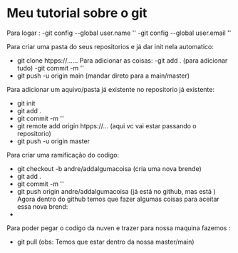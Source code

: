 # Meu tutorial sobre o git  

Para logar :
 -git config --global user.name ''
 -git config --global user.email ''

Para criar uma pasta do seus repositorios e já dar init nela automatico:
 - git clone htpps://......
 Para adicionar as coisas:
  -git add .    (para adicionar tudo)
  -git commit -m ''
  - git push -u origin main (mandar direto para a main/master)

Para adicionar um aquivo/pasta já existente no repositorio já existente:
 - git init
 - git add .
 - git commit -m ''
 - git remote add origin htpps://...    (aqui vc vai estar passando o repositorio)
 - git push -u origin master

 Para criar uma ramificação do codigo:
  - git checkout -b andre/addalgumacoisa  (cria uma nova brende)
  - git add . 
  - git commit -m ''
  - git push origin andre/addalgumacoisa  (já está no github, mas está )
  Agora dentro do github temos que fazer algumas coisas para aceitar essa nova brend:
   -
  
Para poder pegar o codigo da nuven e trazer para nossa maquina fazemos :
 - git pull (obs: Temos que estar dentro da nossa master/main)
 
